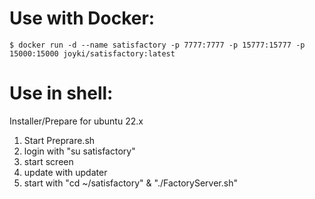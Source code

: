 # Use with Docker:
~~~~~
$ docker run -d --name satisfactory -p 7777:7777 -p 15777:15777 -p 15000:15000 joyki/satisfactory:latest
~~~~~





# Use in shell:

Installer/Prepare for ubuntu 22.x
1) Start Preprare.sh
2) login with "su satisfactory"
3) start screen
4) update with updater
5) start with "cd ~/satisfactory" & "./FactoryServer.sh"
